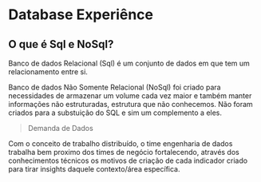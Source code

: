 # Database Experiênce
## O que é Sql e NoSql?
Banco de dados Relacional (Sql) é um conjunto de dados em que tem um relacionamento entre si.

Banco de dados Não Somente Relacional (NoSql) foi criado para necessidades de armazenar um volume cada vez maior e também manter informações não estruturadas, estrutura que não conhecemos. Não foram criados para a substuição do SQL e sim um complemento a eles. 

> Demanda de Dados

Com o conceito de trabalho distribuído, o time engenharia de dados trabalha bem proximo dos times de negócio fortalecendo, através dos conhecimentos técnicos os motivos de criação de cada indicador criado para tirar insights daquele contexto/área específica.